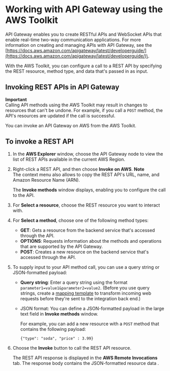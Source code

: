 # Working with API Gateway using the AWS Toolkit<a name="api-gateway-toolkit"></a>

API Gateway enables you to create RESTful APIs and WebSocket APIs that enable real\-time two\-way communication applications\. For more information on creating and managing APIs with API Gateway, see the [https://docs.aws.amazon.com/apigateway/latest/developerguide/](https://docs.aws.amazon.com/apigateway/latest/developerguide/)\.

With the AWS Toolkit, you can configure a call to a REST API by specifying the REST resource, method type, and data that's passed in as input\.

## Invoking REST APIs in API Gateway<a name="api-gateway-toolkit-invoke"></a>

**Important**  
Calling API methods using the AWS Toolkit may result in changes to resources that can't be undone\. For example, if you call a `POST` method, the API's resources are updated if the call is successful\. 

You can invoke an API Gateway on AWS from the AWS Toolkit\.

## To invoke a REST API

1. In the **AWS Explorer** window, choose the API Gateway node to view the list of REST APIs available in the current AWS Region\.

1. Right\-click a REST API, and then choose **Invoke on AWS**\.
**Note**  
The context menu also allows to copy the REST API's URL, name, and Amazon Resource Name \(ARN\)\. 

   The **Invoke methods** window displays, enabling you to configure the call to the API\.

1. For **Select a resource**, choose the REST resource you want to interact with\.

1. For **Select a method**, choose one of the following method types:
   + **GET**: Gets a resource from the backend service that's accessed through the API\.
   + **OPTIONS**: Requests information about the methods and operations that are supported by the API Gateway\.
   + **POST**: Creates a new resource on the backend service that's accessed through the API\.

1. To supply input to your API method call, you can use a query string or JSON\-formatted payload:
   + **Query string**: Enter a query string using the format `parameter1=value1&parameter2=value2`\. \(Before you use query strings, create a [mapping template](https://docs.aws.amazon.com/apigateway/latest/developerguide/api-gateway-mapping-template-reference.html) to transform incoming web requests before they're sent to the integration back end\.\)
   + JSON format: You can define a JSON\-formatted payload in the large text field in **Invoke methods** window\.

     For example, you can add a new resource with a `POST` method that contains the following payload:

     ```
     {"type": "soda", "price" : 3.99}       
     ```

1. Choose the **Invoke** button to call the REST API resource\.

   The REST API response is displayed in the **AWS Remote Invocations** tab\. The response body contains the JSON\-formatted resource data \.